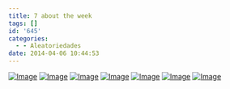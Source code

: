 ```yaml
---
title: 7 about the week
tags: []
id: '645'
categories:
  - - Aleatoriedades
date: 2014-04-06 10:44:53
---
```


[![Image](http://162.243.62.160/wp-content/uploads/2014/04/img_20140328_1528441.jpg?w=650)](http://162.243.62.160/wp-content/uploads/2014/04/img_20140328_1528441.jpg) [![Image](http://162.243.62.160/wp-content/uploads/2014/04/dsc02472.jpg?w=650)](http://162.243.62.160/wp-content/uploads/2014/04/dsc02472.jpg) [![Image](http://162.243.62.160/wp-content/uploads/2014/04/dsc02459.jpg?w=650)](http://162.243.62.160/wp-content/uploads/2014/04/dsc02459.jpg) [![Image](http://162.243.62.160/wp-content/uploads/2014/04/dsc02456.jpg?w=650)](http://162.243.62.160/wp-content/uploads/2014/04/dsc02456.jpg) [![Image](http://162.243.62.160/wp-content/uploads/2014/04/dsc02450.jpg?w=650)](http://162.243.62.160/wp-content/uploads/2014/04/dsc02450.jpg) [![Image](http://162.243.62.160/wp-content/uploads/2014/04/dsc02453.jpg?w=650)](http://162.243.62.160/wp-content/uploads/2014/04/dsc02453.jpg) [![Image](http://162.243.62.160/wp-content/uploads/2014/04/dsc02411.jpg?w=650)](http://162.243.62.160/wp-content/uploads/2014/04/dsc02411.jpg)

